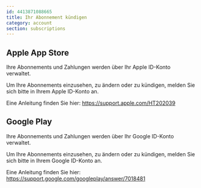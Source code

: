 ```yaml
---
id: 4413871088665
title: Ihr Abonnement kündigen
category: account
section: subscriptions
---
```

## Apple App Store

Ihre Abonnements und Zahlungen werden über Ihr Apple ID-Konto verwaltet.

Um Ihre Abonnements einzusehen, zu ändern oder zu kündigen, melden Sie sich bitte in Ihrem Apple ID-Konto an.

Eine Anleitung finden Sie hier: <https://support.apple.com/HT202039>

## Google Play

Ihre Abonnements und Zahlungen werden über Ihr Google ID-Konto verwaltet.

Um Ihre Abonnements einzusehen, zu ändern oder zu kündigen, melden Sie sich bitte in Ihrem Google ID-Konto an.

Eine Anleitung finden Sie hier: <https://support.google.com/googleplay/answer/7018481>